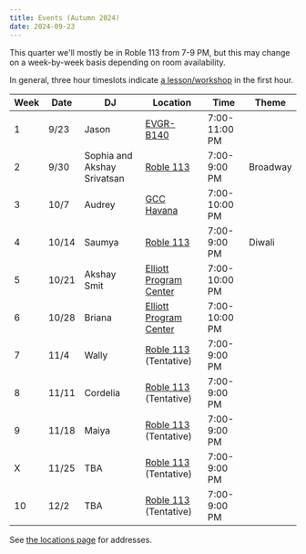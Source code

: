 ```yaml
---
title: Events (Autumn 2024)
date: 2024-09-23
---
```


This quarter we'll mostly be in Roble 113 from 7-9 PM, but this may change on a
week-by-week basis depending on room availability.

<!--more-->

In general, three hour timeslots indicate [a lesson/workshop](../24aut-workshops)
in the first hour.

| Week | Date  | DJ                          | Location                       | Time          | Theme    |
|------|-------|-----------------------------|--------------------------------|---------------|----------|
| 1    | 9/23  | Jason                       | [EVGR-B140][evgr]              | 7:00-11:00 PM |          |
| 2    | 9/30  | Sophia and Akshay Srivatsan | [Roble 113][roble]             | 7:00-9:00 PM  | Broadway |
| 3    | 10/7  | Audrey                      | [GCC Havana][gcc]              | 7:00-10:00 PM |          |
| 4    | 10/14 | Saumya                      | [Roble 113][roble]             | 7:00-9:00 PM  | Diwali   |
| 5    | 10/21 | Akshay Smit                 | [Elliott Program Center][epc]  | 7:00-10:00 PM |          |
| 6    | 10/28 | Briana                      | [Elliott Program Center][epc]  | 7:00-10:00 PM |          |
| 7    | 11/4  | Wally                       | [Roble 113][roble] (Tentative) | 7:00-9:00 PM  |          |
| 8    | 11/11 | Cordelia                    | [Roble 113][roble] (Tentative) | 7:00-9:00 PM  |          |
| 9    | 11/18 | Maiya                       | [Roble 113][roble] (Tentative) | 7:00-9:00 PM  |          |
| X    | 11/25 | TBA                         | [Roble 113][roble] (Tentative) | 7:00-9:00 PM  |          |
| 10   | 12/2  | TBA                         | [Roble 113][roble] (Tentative) | 7:00-9:00 PM  |          |

See [the locations page](/info/locations) for addresses.

[lod-rotary]: https://open.spotify.com/playlist/4sGCGgIXR28EQL3oOd1GO4
[xstep]: https://socialdance.stanford.edu/syllabi/cross-step_waltz.htm
[epc]: /info/locations/#elliott-program-center
[roble]: /info/locations/#roble-gym
[gcc]: /info/locations/#graduate-community-center
[evgr]: /info/locations/#escondido-village-graduate-residences
